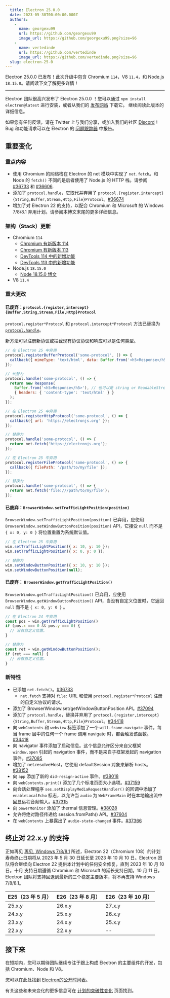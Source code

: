 ```yaml
---
  title: Electron 25.0.0
  date: 2023-05-30T00:00:00.000Z
  authors:
    -
      name: georgexu99
      url: https://github.com/georgexu99
      image_url: https://github.com/georgexu99.png?size=96
    -
      name: vertedinde
      url: https://github.com/vertedinde
      image_url: https://github.com/vertedinde.png?size=96
  slug: electron-25-0
---
```


Electron 25.0.0 已发布！此次升级中包含 Chromium `114`，V8 `11.4`，和 Node.js `18.15.0`。请阅读下文了解更多详情！

---

Electron 团队很高兴发布了 Electron 25.0.0 ！您可以通过 `npm install electron@latest` 进行安装，或者从我们的 [发布网站](https://releases.electronjs.org/releases/stable) 下载它。 继续阅读此版本的详细信息。

如果您有任何反馈，请在 Twitter 上与我们分享，或加入我们的社区 [Discord](https://discord.com/invite/electronjs)！Bug 和功能请求可以在 Electron 的 [问题跟踪器](https://github.com/electron/electron/issues) 中报告。

## 重要变化

### 重点内容

- 使用 Chromium 的网络栈在 Electron 的 net 模块中实现了 `net.fetch`。和 Node 的 `fetch()` 不同的是后者使用了 Node.js 的 HTTP 栈。请参阅 [#36733](https://github.com/electron/electron/pull/36733) 和 [#36606](https://github.com/electron/electron/pull/36606).
- 添加了 `protocol.handle`，它取代并弃用了 `protocol.{register,intercept}{String,Buffer,Stream,Http,File}Protocol`。[#36674](https://github.com/electron/electron/pull/36674)
- 增加了对 Electron 22 的支持，以配合 Chromium 和 Microsoft 的 Windows 7/8/8.1 弃用计划。请参阅本博文末尾的更多详细信息。

### 架构（Stack）更新

- Chromium `114`
  - [Chromium 有新版本 114](https://developer.chrome.com/blog/new-in-chrome-114/)
  - [Chromium 有新版本 113](https://developer.chrome.com/blog/new-in-chrome-113/)
  - [DevTools 114 中的新增功能](https://developer.chrome.com/blog/new-in-devtools-114/)
  - [DevTools 113 中的新增功能](https://developer.chrome.com/blog/new-in-devtools-113/)
- Node.js `18.15.0`
  - [Node 18.15.0 博文](https://nodejs.org/en/blog/release/v18.15.0/)
- V8 `11.4`

### 重大更改

#### 已废弃：`protocol.{register,intercept}{Buffer,String,Stream,File,Http}Protocol`

`protocol.register*Protocol` 和 `protocol.intercept*Protocol` 方法已替换为 [`protocol.handle`](latest/api/protocol.md#protocolhandlescheme-handler)。

新方法可以注册新协议或拦截现有协议协议和响应可以是任何类型。

```js
// 在 Electron 25 中弃用
protocol.registerBufferProtocol('some-protocol', () => {
  callback({ mimeType: 'text/html', data: Buffer.from('<h5>Response</h5>') });
});

// 代替为
protocol.handle('some-protocol', () => {
  return new Response(
    Buffer.from('<h5>Response</h5>'), // 也可以是 string or ReadableStream。
    { headers: { 'content-type': 'text/html' } }
  );
});
```

```js
// 在 Electron 25 中弃用
protocol.registerHttpProtocol('some-protocol', () => {
  callback({ url: 'https://electronjs.org' });
});

// 替换为
protocol.handle('some-protocol', () => {
  return net.fetch('https://electronjs.org');
});
```

```js
// 在 Electron 25 中弃用
protocol.registerFileProtocol('some-protocol', () => {
  callback({ filePath: '/path/to/my/file' });
});

// 替换为
protocol.handle('some-protocol', () => {
  return net.fetch('file:///path/to/my/file');
});
```

#### 已废弃：`BrowserWindow.setTrafficLightPosition(position)`

`BrowserWindow.setTrafficLightPosition(position)` 已弃用，应使用 `BrowserWindow.setWindowButtonPosition(position)` API，它接受 `null` 而不是 `{ x: 0, y: 0 }` 将位置重置为系统默认值。

```js
// 在 Electron 25 中弃用
win.setTrafficLightPosition({ x: 10, y: 10 });
win.setTrafficLightPosition({ x: 0, y: 0 });

// 替换为
win.setWindowButtonPosition({ x: 10, y: 10 });
win.setWindowButtonPosition(null);
```

#### 已废弃： `BrowserWindow.getTrafficLightPosition()`

`BrowserWindow.getTrafficLightPosition()` 已弃用，应使用 `BrowserWindow.getWindowButtonPosition()` API，当没有自定义位置时，它返回 `null` 而不是 `{ x: 0, y: 0 }` 。

```js
// 在 Electron 24 中弃用
const pos = win.getTrafficLightPosition()
if (pos.x === 0 && pos.y === 0) {
  // 没有自定义位置。
}

// 替换为
const ret = win.getWindowButtonPosition();
if (ret === null) {
  // 没有自定义位置。
}
```

### 新特性

- 已添加 `net.fetch()`。[#36733](https://github.com/electron/electron/pull/36733)
  - `net.fetch` 支持对 `file:` URL 和使用 `protocol.register*Protocol` 注册的自定义协议的请求。
- 添加了 BrowserWindow.set/getWindowButtonPosition API。[#37094](https://github.com/electron/electron/pull/37094)
- 添加了 `protocol.handle`，替换并弃用了 `protocol.{register,intercept}{String,Buffer,Stream,Http,File}Protocol`。[#34418](https://github.com/electron/electron/pull/34418)
- 向 `webContents` 和 `webview` 标签添加了一个 `will-frame-navigate` 事件，每当 frame 层中的任何一个 frame 调用 navigate 时，都会触发该函数。[#34418](https://github.com/electron/electron/pull/34418)
- 向 navigator 事件添加了启动信息。这个信息允许区分来自父框架 `window.open` 引起的 navigation 事件，而不是来自子框架发起的 navigation 事件。[#37085](https://github.com/electron/electron/pull/37085)
- 增加了 net.resolveHost，它使用 defaultSession 对象来解析 hosts。[#38152](https://github.com/electron/electron/pull/38152)
- 向 `app` 添加了新的 `did-resign-active` 事件。[#38018](https://github.com/electron/electron/pull/38018)
- 向 `webContents.print()` 添加了几个标准页面大小选项。[#37159](https://github.com/electron/electron/pull/37159)
- 向会话处理程序 `ses.setDisplayMediaRequestHandler()` 的回调中添加了 `enableLocalEcho` 标志，以允许当 `audio` 为 `WebFrameMain` 时在本地输出流中回显远程音频输入。[#37315](https://github.com/electron/electron/pull/37315)
- 向 `powerMonitor` 添加了 thermal 信息管理。[#38028](https://github.com/electron/electron/pull/38028)
- 允许将绝对路径传递给 session.fromPath() API。[#37604](https://github.com/electron/electron/pull/37604)
- 在 `webContents` 上暴露出了 `audio-state-changed` 事件。[#37366](https://github.com/electron/electron/pull/37366)

## 终止对 22.x.y 的支持

正如再见 [再见, Windows 7/8/8.1](https://www.electronjs.org/blog/windows-7-to-8-1-deprecation-notice) 所述，Electron 22（Chromium 108）的计划寿命终止日期将从 2023 年 5 月 30 日延长至 2023 年 10 月 10 日。Electron 团队将会继续向 Electron 22 提供本计划中的任何安全修复，直到 2023 年 10 月 10 日。十月
支持日期遵循 Chromium 和 Microsoft 的延长支持日期。10 月 11 日，Electron 团队将支持回退到最新的三个稳定主要版本，将不再支持 Windows 7/8/8.1。

| E25（23 年 5 月） | E26（23 年 8 月） | E26（23 年 10 月） |
| ----------------- | ----------------- | ------------------ |
| 25.x.y            | 26.x.y            | 27.x.y             |
| 24.x.y            | 25.x.y            | 26.x.y             |
| 23.x.y            | 24.x.y            | 25.x.y             |
| 22.x.y            | 22.x.y            | --                 |

## 接下来

在短期内，您可以期待团队继续专注于跟上构成 Electron 的主要组件的开发，包括 Chromium、Node 和 V8。

您可以在此处找到 [Electron的公开时间表](https://www.electronjs.org/docs/latest/tutorial/electron-timelines)。

有关这些和未来变化的更多信息可在 [计划的突破性变化](https://github.com/electron/electron/blob/main/docs/breaking-changes.md) 页面找到。
